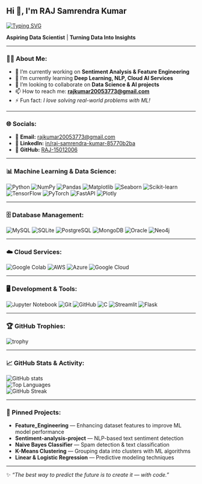 

## Hi 👋, I'm RAJ Samrendra Kumar  

[![Typing SVG](https://readme-typing-svg.herokuapp.com?font=Fira+Code&pause=1000&color=00C7F7&center=true&vCenter=true&width=500&lines=ML+Engineer;Data+Science+Enthusiast;AI+Enthusiast;Lifelong+Learner)](https://git.io/typing-svg)

**Aspiring Data Scientist** | **Turning Data Into Insights**

---

### 👨‍💻 About Me:
- 🔭 I’m currently working on **Sentiment Analysis & Feature Engineering**  
- 🌱 I’m currently learning **Deep Learning, NLP, Cloud AI Services**  
- 👯 I’m looking to collaborate on **Data Science & AI projects**  
- 📫 How to reach me: **rajkumar20053773@gmail.com**  
- ⚡ Fun fact: *I love solving real-world problems with ML!*  

---

### 🌐 Socials:
- 📧 **Email:** rajkumar20053773@gmail.com  
- 💼 **LinkedIn:** [in/raj-samrendra-kumar-85770b2ba](https://www.linkedin.com/in/raj-samrendra-kumar-85770b2ba/)  
- 🐙 **GitHub:** [RAJ-15012006](https://github.com/RAJ-15012006)  

---

### 📊 Machine Learning & Data Science:
![Python](https://img.shields.io/badge/Python-3776AB?style=for-the-badge&logo=python&logoColor=white)
![NumPy](https://img.shields.io/badge/Numpy-013243?style=for-the-badge&logo=numpy&logoColor=white)
![Pandas](https://img.shields.io/badge/Pandas-150458?style=for-the-badge&logo=pandas&logoColor=white)
![Matplotlib](https://img.shields.io/badge/Matplotlib-11557c?style=for-the-badge&logo=plotly&logoColor=white)
![Seaborn](https://img.shields.io/badge/Seaborn-4EABCF?style=for-the-badge&logo=python&logoColor=white)
![Scikit-learn](https://img.shields.io/badge/Scikit--learn-F7931E?style=for-the-badge&logo=scikit-learn&logoColor=white)
![TensorFlow](https://img.shields.io/badge/TensorFlow-FF6F00?style=for-the-badge&logo=tensorflow&logoColor=white)
![PyTorch](https://img.shields.io/badge/PyTorch-EE4C2C?style=for-the-badge&logo=pytorch&logoColor=white)
![FastAPI](https://img.shields.io/badge/FastAPI-009688?style=for-the-badge&logo=fastapi&logoColor=white)
![Plotly](https://img.shields.io/badge/Plotly-3F4F75?style=for-the-badge&logo=plotly&logoColor=white)

---

### 🗄️ Database Management:
![MySQL](https://img.shields.io/badge/MySQL-4479A1?style=for-the-badge&logo=mysql&logoColor=white)
![SQLite](https://img.shields.io/badge/SQLite-003B57?style=for-the-badge&logo=sqlite&logoColor=white)
![PostgreSQL](https://img.shields.io/badge/PostgreSQL-316192?style=for-the-badge&logo=postgresql&logoColor=white)
![MongoDB](https://img.shields.io/badge/MongoDB-4EA94B?style=for-the-badge&logo=mongodb&logoColor=white)
![Oracle](https://img.shields.io/badge/Oracle-F80000?style=for-the-badge&logo=oracle&logoColor=white)
![Neo4j](https://img.shields.io/badge/Neo4j-008CC1?style=for-the-badge&logo=neo4j&logoColor=white)

---

### ☁️ Cloud Services:
![Google Colab](https://img.shields.io/badge/Google%20Colab-F9AB00?style=for-the-badge&logo=googlecolab&logoColor=white)
![AWS](https://img.shields.io/badge/AWS-232F3E?style=for-the-badge&logo=amazon-aws&logoColor=white)
![Azure](https://img.shields.io/badge/Azure-0078D4?style=for-the-badge&logo=microsoft-azure&logoColor=white)
![Google Cloud](https://img.shields.io/badge/Google%20Cloud-4285F4?style=for-the-badge&logo=google-cloud&logoColor=white)

---

### 🖥️ Development & Tools:
![Jupyter Notebook](https://img.shields.io/badge/Jupyter-F37626?style=for-the-badge&logo=jupyter&logoColor=white)
![Git](https://img.shields.io/badge/Git-F05032?style=for-the-badge&logo=git&logoColor=white)
![GitHub](https://img.shields.io/badge/GitHub-100000?style=for-the-badge&logo=github&logoColor=white)
![C](https://img.shields.io/badge/C-00599C?style=for-the-badge&logo=c&logoColor=white)
![Streamlit](https://img.shields.io/badge/Streamlit-FF4B4B?style=for-the-badge&logo=streamlit&logoColor=white)
![Flask](https://img.shields.io/badge/Flask-000000?style=for-the-badge&logo=flask&logoColor=white)

---

### 🏆 GitHub Trophies:
![trophy](https://github-profile-trophy.vercel.app/?username=RAJ-15012006&theme=algolia&row=1&column=6)

---

### 📈 GitHub Stats & Activity:
![GitHub stats](https://github-readme-stats.vercel.app/api?username=RAJ-15012006&show_icons=true&theme=tokyonight)  
![Top Languages](https://github-readme-stats.vercel.app/api/top-langs/?username=RAJ-15012006&layout=compact&theme=tokyonight)  
![GitHub Streak](https://github-readme-streak-stats.herokuapp.com/?user=RAJ-15012006&theme=tokyonight)  

---

### 📌 Pinned Projects:
- **Feature_Engineering** — Enhancing dataset features to improve ML model performance  
- **Sentiment-analysis-project** — NLP-based text sentiment detection  
- **Naive Bayes Classifier** — Spam detection & text classification  
- **K-Means Clustering** — Grouping data into clusters with ML algorithms  
- **Linear & Logistic Regression** — Predictive modeling techniques  

---

✨ *“The best way to predict the future is to create it — with code.”*
